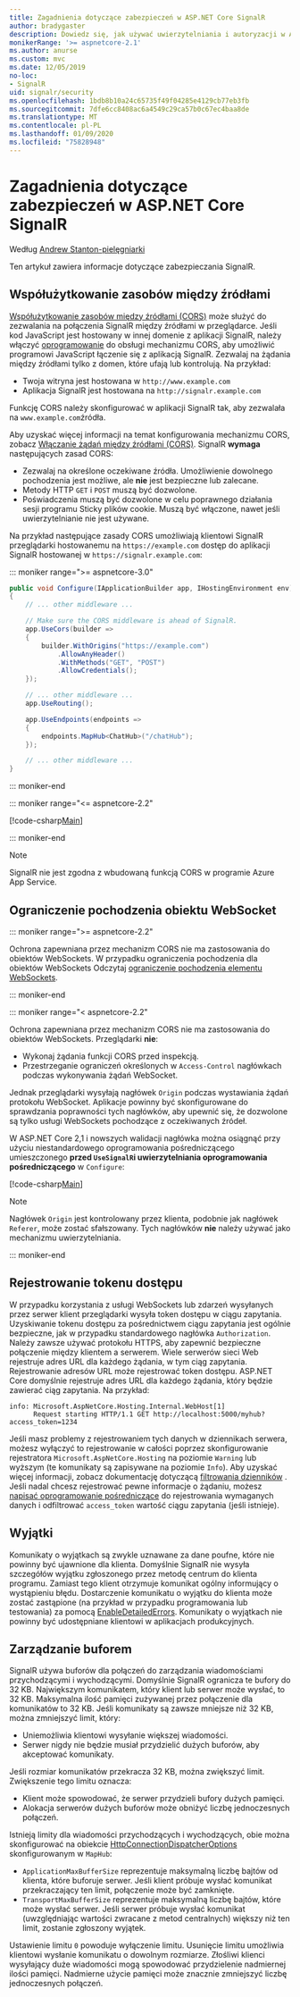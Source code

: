 ```yaml
---
title: Zagadnienia dotyczące zabezpieczeń w ASP.NET Core SignalR
author: bradygaster
description: Dowiedz się, jak używać uwierzytelniania i autoryzacji w ASP.NET Core SignalR.
monikerRange: '>= aspnetcore-2.1'
ms.author: anurse
ms.custom: mvc
ms.date: 12/05/2019
no-loc:
- SignalR
uid: signalr/security
ms.openlocfilehash: 1bdb8b10a24c65735f49f04285e4129cb77eb3fb
ms.sourcegitcommit: 7dfe6cc8408ac6a4549c29ca57b0c67ec4baa8de
ms.translationtype: MT
ms.contentlocale: pl-PL
ms.lasthandoff: 01/09/2020
ms.locfileid: "75828948"
---
```

# <a name="security-considerations-in-aspnet-core-opno-locsignalr"></a>Zagadnienia dotyczące zabezpieczeń w ASP.NET Core SignalR

Według [Andrew Stanton-pielęgniarki](https://twitter.com/anurse)

Ten artykuł zawiera informacje dotyczące zabezpieczania SignalR.

## <a name="cross-origin-resource-sharing"></a>Współużytkowanie zasobów między źródłami

[Współużytkowanie zasobów między źródłami (CORS)](https://www.w3.org/TR/cors/) może służyć do zezwalania na połączenia SignalR między źródłami w przeglądarce. Jeśli kod JavaScript jest hostowany w innej domenie z aplikacji SignalR, należy włączyć [oprogramowanie](xref:security/cors) do obsługi mechanizmu CORS, aby umożliwić programowi JavaScript łączenie się z aplikacją SignalR. Zezwalaj na żądania między źródłami tylko z domen, które ufają lub kontrolują. Na przykład:

* Twoja witryna jest hostowana w `http://www.example.com`
* Aplikacja SignalR jest hostowana na `http://signalr.example.com`

Funkcję CORS należy skonfigurować w aplikacji SignalR tak, aby zezwalała na `www.example.com`źródła.

Aby uzyskać więcej informacji na temat konfigurowania mechanizmu CORS, zobacz [Włączanie żądań między źródłami (CORS)](xref:security/cors). SignalR **wymaga** następujących zasad CORS:

* Zezwalaj na określone oczekiwane źródła. Umożliwienie dowolnego pochodzenia jest możliwe, ale **nie** jest bezpieczne lub zalecane.
* Metody HTTP `GET` i `POST` muszą być dozwolone.
* Poświadczenia muszą być dozwolone w celu poprawnego działania sesji programu Sticky plików cookie. Muszą być włączone, nawet jeśli uwierzytelnianie nie jest używane.

<!--
::: moniker range=">= aspnetcore-5.0"  // Moniker here just to make sure this doesn't get missed in the 5.0 version update.
However, in 5.0 we have provided an option in the TypeScript client to not use credentials.
The not to use credentials option should only be used when you know 100% that credentials like Cookies are not needed in your app (cookies are used by azure app service when using multiple servers)

For more info, see https://github.com/aspnet/AspNetCore.Docs/issues/16003
.-->

Na przykład następujące zasady CORS umożliwiają klientowi SignalR przeglądarki hostowanemu na `https://example.com` dostęp do aplikacji SignalR hostowanej w `https://signalr.example.com`:

::: moniker range=">= aspnetcore-3.0"

```csharp
public void Configure(IApplicationBuilder app, IHostingEnvironment env)
{
    // ... other middleware ...

    // Make sure the CORS middleware is ahead of SignalR.
    app.UseCors(builder =>
    {
        builder.WithOrigins("https://example.com")
            .AllowAnyHeader()
            .WithMethods("GET", "POST")
            .AllowCredentials();
    });

    // ... other middleware ...
    app.UseRouting();

    app.UseEndpoints(endpoints =>
    {
        endpoints.MapHub<ChatHub>("/chatHub");
    });

    // ... other middleware ...
}
```

::: moniker-end

::: moniker range="<= aspnetcore-2.2"

[!code-csharp[Main](security/sample/Startup.cs?name=snippet1)]

::: moniker-end

> [!NOTE]
> SignalR nie jest zgodna z wbudowaną funkcją CORS w programie Azure App Service.

## <a name="websocket-origin-restriction"></a>Ograniczenie pochodzenia obiektu WebSocket

::: moniker range=">= aspnetcore-2.2"

Ochrona zapewniana przez mechanizm CORS nie ma zastosowania do obiektów WebSockets. W przypadku ograniczenia pochodzenia dla obiektów WebSockets Odczytaj [ograniczenie pochodzenia elementu WebSockets](xref:fundamentals/websockets#websocket-origin-restriction).

::: moniker-end

::: moniker range="< aspnetcore-2.2"

Ochrona zapewniana przez mechanizm CORS nie ma zastosowania do obiektów WebSockets. Przeglądarki **nie**:

* Wykonaj żądania funkcji CORS przed inspekcją.
* Przestrzeganie ograniczeń określonych w `Access-Control` nagłówkach podczas wykonywania żądań WebSocket.

Jednak przeglądarki wysyłają nagłówek `Origin` podczas wystawiania żądań protokołu WebSocket. Aplikacje powinny być skonfigurowane do sprawdzania poprawności tych nagłówków, aby upewnić się, że dozwolone są tylko usługi WebSockets pochodzące z oczekiwanych źródeł.

W ASP.NET Core 2,1 i nowszych walidacji nagłówka można osiągnąć przy użyciu niestandardowego oprogramowania pośredniczącego umieszczonego **przed `UseSignalR`i uwierzytelniania oprogramowania pośredniczącego** w `Configure`:

[!code-csharp[Main](security/sample/Startup.cs?name=snippet2)]

> [!NOTE]
> Nagłówek `Origin` jest kontrolowany przez klienta, podobnie jak nagłówek `Referer`, może zostać sfałszowany. Tych nagłówków **nie** należy używać jako mechanizmu uwierzytelniania.

::: moniker-end

## <a name="access-token-logging"></a>Rejestrowanie tokenu dostępu

W przypadku korzystania z usługi WebSockets lub zdarzeń wysyłanych przez serwer klient przeglądarki wysyła token dostępu w ciągu zapytania. Uzyskiwanie tokenu dostępu za pośrednictwem ciągu zapytania jest ogólnie bezpieczne, jak w przypadku standardowego nagłówka `Authorization`. Należy zawsze używać protokołu HTTPS, aby zapewnić bezpieczne połączenie między klientem a serwerem. Wiele serwerów sieci Web rejestruje adres URL dla każdego żądania, w tym ciąg zapytania. Rejestrowanie adresów URL może rejestrować token dostępu. ASP.NET Core domyślnie rejestruje adres URL dla każdego żądania, który będzie zawierać ciąg zapytania. Na przykład:

```
info: Microsoft.AspNetCore.Hosting.Internal.WebHost[1]
      Request starting HTTP/1.1 GET http://localhost:5000/myhub?access_token=1234
```

Jeśli masz problemy z rejestrowaniem tych danych w dziennikach serwera, możesz wyłączyć to rejestrowanie w całości poprzez skonfigurowanie rejestratora `Microsoft.AspNetCore.Hosting` na poziomie `Warning` lub wyższym (te komunikaty są zapisywane na poziomie `Info`). Aby uzyskać więcej informacji, zobacz dokumentację dotyczącą [filtrowania dzienników](xref:fundamentals/logging/index#log-filtering) . Jeśli nadal chcesz rejestrować pewne informacje o żądaniu, możesz [napisać oprogramowanie pośredniczące](xref:fundamentals/middleware/write) do rejestrowania wymaganych danych i odfiltrować `access_token` wartość ciągu zapytania (jeśli istnieje).

## <a name="exceptions"></a>Wyjątki

Komunikaty o wyjątkach są zwykle uznawane za dane poufne, które nie powinny być ujawnione dla klienta. Domyślnie SignalR nie wysyła szczegółów wyjątku zgłoszonego przez metodę centrum do klienta programu. Zamiast tego klient otrzymuje komunikat ogólny informujący o wystąpieniu błędu. Dostarczenie komunikatu o wyjątku do klienta może zostać zastąpione (na przykład w przypadku programowania lub testowania) za pomocą [EnableDetailedErrors](xref:signalr/configuration#configure-server-options). Komunikaty o wyjątkach nie powinny być udostępniane klientowi w aplikacjach produkcyjnych.

## <a name="buffer-management"></a>Zarządzanie buforem

SignalR używa buforów dla połączeń do zarządzania wiadomościami przychodzącymi i wychodzącymi. Domyślnie SignalR ogranicza te bufory do 32 KB. Największym komunikatem, który klient lub serwer może wysłać, to 32 KB. Maksymalna ilość pamięci zużywanej przez połączenie dla komunikatów to 32 KB. Jeśli komunikaty są zawsze mniejsze niż 32 KB, można zmniejszyć limit, który:

* Uniemożliwia klientowi wysyłanie większej wiadomości.
* Serwer nigdy nie będzie musiał przydzielić dużych buforów, aby akceptować komunikaty.

Jeśli rozmiar komunikatów przekracza 32 KB, można zwiększyć limit. Zwiększenie tego limitu oznacza:

* Klient może spowodować, że serwer przydzieli bufory dużych pamięci.
* Alokacja serwerów dużych buforów może obniżyć liczbę jednoczesnych połączeń.

Istnieją limity dla wiadomości przychodzących i wychodzących, obie można skonfigurować na obiekcie [HttpConnectionDispatcherOptions](xref:signalr/configuration#configure-server-options) skonfigurowanym w `MapHub`:

* `ApplicationMaxBufferSize` reprezentuje maksymalną liczbę bajtów od klienta, które buforuje serwer. Jeśli klient próbuje wysłać komunikat przekraczający ten limit, połączenie może być zamknięte.
* `TransportMaxBufferSize` reprezentuje maksymalną liczbę bajtów, które może wysłać serwer. Jeśli serwer próbuje wysłać komunikat (uwzględniając wartości zwracane z metod centralnych) większy niż ten limit, zostanie zgłoszony wyjątek.

Ustawienie limitu `0` powoduje wyłączenie limitu. Usunięcie limitu umożliwia klientowi wysłanie komunikatu o dowolnym rozmiarze. Złośliwi klienci wysyłający duże wiadomości mogą spowodować przydzielenie nadmiernej ilości pamięci. Nadmierne użycie pamięci może znacznie zmniejszyć liczbę jednoczesnych połączeń.
